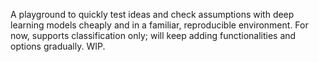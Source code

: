 A playground to quickly test ideas and check assumptions with deep learning models cheaply and in a familiar, reproducible environment. For now, supports classification only; will keep adding functionalities and options gradually. WIP.
